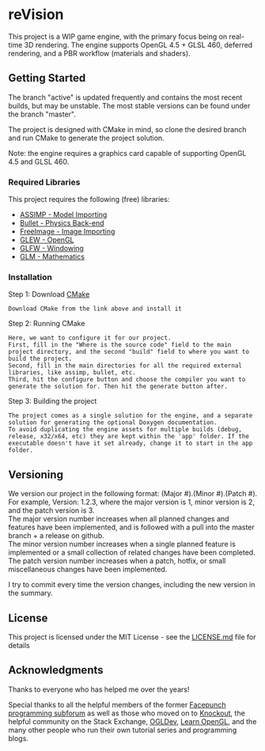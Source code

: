 # reVision

This project is a WIP game engine, with the primary focus being on real-time 3D rendering.
The engine supports OpenGL 4.5 + GLSL 460, deferred rendering, and a PBR workflow (materials and shaders).

## Getting Started

The branch "active" is updated frequently and contains the most recent builds, but may be unstable.
The most stable versions can be found under the branch "master".

The project is designed with CMake in mind, so clone the desired branch and run CMake to generate the project solution.

Note: the engine requires a graphics card capable of supporting OpenGL 4.5 and GLSL 460.

### Required Libraries

This project requires the following (free) libraries:
* [ASSIMP - Model Importing](http://www.assimp.org/)
* [Bullet - Physics Back-end](http://bulletphysics.org/wordpress/)
* [FreeImage - Image Importing](http://freeimage.sourceforge.net/)
* [GLEW - OpenGL](http://glew.sourceforge.net/)
* [GLFW - Windowing](http://www.glfw.org/)
* [GLM - Mathematics](https://glm.g-truc.net/0.9.9/index.html)


### Installation

Step 1: Download [CMake](https://cmake.org/)

```
Download CMake from the link above and install it
```

Step 2: Running CMake

```
Here, we want to configure it for our project.
First, fill in the "Where is the source code" field to the main project directory, and the second "build" field to where you want to build the project.
Second, fill in the main directories for all the required external libraries, like assimp, bullet, etc.
Third, hit the configure button and choose the compiler you want to generate the solution for. Then hit the generate button after.
```

Step 3: Building the project

```
The project comes as a single solution for the engine, and a separate solution for generating the optional Doxygen documentation.
To avoid duplicating the engine assets for multiple builds (debug, release, x32/x64, etc) they are kept within the 'app' folder. If the executable doesn't have it set already, change it to start in the app folder.
```

## Versioning

We version our project in the following format: (Major #).(Minor #).(Patch #). For example, Version: 1.2.3, where the major version is 1, minor version is 2, and the patch version is 3.  
The major version number increases when all planned changes and features have been implemented, and is followed with a pull into the master branch + a release on github.  
The minor version number increases when a single planned feature is implemented or a small collection of related changes have been completed.  
The patch version number increases when a patch, hotfix, or small miscellaneous changes have been implemented.  

I try to commit every time the version changes, including the new version in the summary.

## License

This project is licensed under the MIT License - see the [LICENSE.md](LICENSE.md) file for details

## Acknowledgments

Thanks to everyone who has helped me over the years!

Special thanks to all the helpful members of the former [Facepunch programming subforum](https://forum.facepunch.com/f/) as well as those who moved on to [Knockout](https://knockout.chat/), the helpful community on the Stack Exchange, [OGLDev](http://ogldev.atspace.co.uk/index.html), [Learn OpenGL](https://learnopengl.com), and the many other people who run their own tutorial series and programming blogs.
